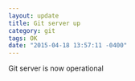 ```yaml
---
layout: update
title: Git server up
category: git
tags: OK
date: "2015-04-18 13:57:11 -0400"
---
```


Git server is now operational
